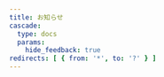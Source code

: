 ```yaml
---
title: お知らせ
cascade:
  type: docs
  params:
    hide_feedback: true
redirects: [ { from: '*', to: '?' } ]
---
```

